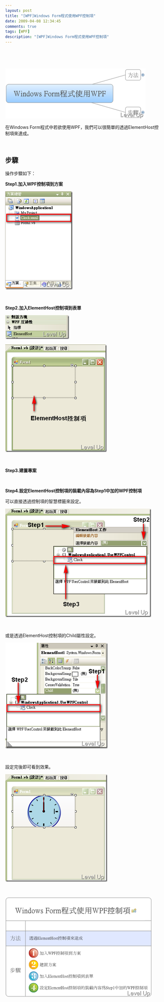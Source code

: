 ```yaml
---
layout: post
title: "[WPF]Windows Form程式使用WPF控制項"
date: 2009-04-08 12:34:45
comments: true
tags: [WPF]
description: "[WPF]Windows Form程式使用WPF控制項"
---
```

<p>
	 </p>
<p>
	 </p>
<p>
	<img alt="image" border="0" height="161" src="\images\posts\7916\image_thumb_9.png" style="border-right-width: 0px; border-top-width: 0px; border-bottom-width: 0px; border-left-width: 0px" width="451" /></p>
<p>
	在Windows Form程式中若欲使用WPF，我們可以很簡單的透過ElementHost控制項來達成。</p>
<p>
	 </p>
<h2>
	步驟</h2>
<p>
	操作步驟如下：</p>
<p>
	<strong>Step1.加入WPF控制項到方案</strong></p>
<p>
	<img alt="image" border="0" height="315" src="\images\posts\7916\image_thumb.png" style="border-right-width: 0px; border-top-width: 0px; border-bottom-width: 0px; border-left-width: 0px" width="217" /></p>
<p>
	 </p>
<p>
	<strong>Step2.加入ElementHost控制項到表單</strong></p>
<p>
	<img alt="image" border="0" height="77" src="\images\posts\7916\image_thumb_1.png" style="border-right-width: 0px; border-top-width: 0px; border-bottom-width: 0px; border-left-width: 0px" width="206" /></p>
<p>
	<img alt="image" border="0" height="345" src="\images\posts\7916\image_thumb_2.png" style="border-right-width: 0px; border-top-width: 0px; border-bottom-width: 0px; border-left-width: 0px" width="327" /></p>
<p>
	 </p>
<p>
	<strong>Step3.建置專案</strong></p>
<p>
	 </p>
<p>
	<strong>Step4.設定ElementHost控制項的裝載內容為Step1中加的WPF控制項</strong></p>
<p>
	可以直接透過控制項的智慧標籤來設定。</p>
<p>
	<img alt="image" border="0" height="348" src="\images\posts\7916\image_thumb_4.png" style="border-right-width: 0px; border-top-width: 0px; border-bottom-width: 0px; border-left-width: 0px" width="470" /></p>
<p>
	 </p>
<p>
	或是透過ElementHost控制項的Child屬性設定。</p>
<p>
	<img alt="image" border="0" height="339" src="\images\posts\7916\image_thumb_5.png" style="border-right-width: 0px; border-top-width: 0px; border-bottom-width: 0px; border-left-width: 0px" width="330" /></p>
<p>
	 </p>
<p>
	設定完後即可看到效果。</p>
<p>
	<img alt="image" border="0" height="345" src="\images\posts\7916\image_thumb_6.png" style="border-right-width: 0px; border-top-width: 0px; border-bottom-width: 0px; border-left-width: 0px" width="329" /></p>
<p>
	 </p>
<p>
	<img alt="image" border="0" height="321" src="\images\posts\7916\image_thumb_3.png" style="border-right-width: 0px; border-top-width: 0px; border-bottom-width: 0px; border-left-width: 0px" width="473" /></p>
